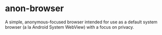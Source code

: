 # anon-browser
A simple, anonymous-focused browser intended for use as a default system browser (a la Android System WebView) with a focus on privacy.
